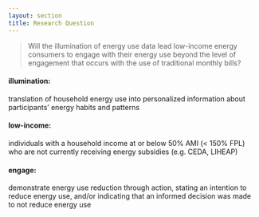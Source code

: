 ```yaml
---
layout: section
title: Research Question
---
```

<div class="researchQuestion">
	<p><blockquote>Will the <span id="illumination">illumination</span> of energy use data lead <span id="lowIncome">low-income</span> energy consumers to <span id="engagement">engage</span> with their energy use beyond the level of engagement that occurs with the use of traditional monthly bills?</blockquote></p>
	<div class="definition row">
		<div class="col-sm-4" id="illuminationDefinition">
			<h4>illumination:</h4>
			<p>translation of household energy use into personalized information about participants’ energy habits and patterns</p>
		</div>
		<div class="col-sm-4" id="lowIncomeDefinition">
			<h4>low-income:</h4>
			<p>individuals with a household income at or below 50% AMI (< 150% FPL) who are not currently receiving energy subsidies (e.g. CEDA, LIHEAP)</p>
		</div>
		<div class="col-sm-4" id="engagementDefinition">
			<h4>engage:</h4>
			<p>demonstrate energy use reduction through action, stating an intention to reduce energy use, and/or indicating that an informed decision was made to not reduce energy use</p>
		</div>
	</div> 
</div>

<br>
